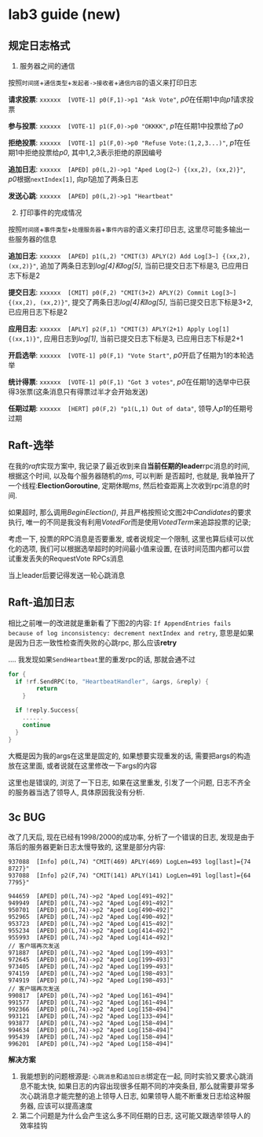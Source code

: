 # lab3 guide (new)

## 规定日志格式


1. 服务器之间的通信

按照`时间搓`+`通信类型`+`发起者->接收者`+`通信内容`的语义来打印日志

**请求投票**: `xxxxxx  [VOTE-1] p0(F,1)->p1 "Ask Vote"`, *p0*在任期1中向*p1*请求投票

**参与投票**: `xxxxxx  [VOTE-1] p1(F,0)->p0 "OKKKK"`, *p1*在任期1中投票给了*p0*

**拒绝投票**: `xxxxxx  [VOTE-1] p1(F,0)->p0 "Refuse Vote:(1,2,3...)"`, *p1*在任期1中拒绝投票给*p0*, 其中1,2,3表示拒绝的原因编号

**追加日志**: `xxxxxx  [APED] p0(L,2)->p1 "Aped Log(2~) {(xx,2), (xx,2)}"`, *p0*根据`nextIndex[1]`, 向*p1*追加了两条日志

**发送心跳**: `xxxxxx  [APED] p0(L,2)->p1 "Heartbeat"`

2. 打印事件的完成情况

按照`时间搓`+`事件类型`+`处理服务器`+`事件内容`的语义来打印日志, 这里尽可能多输出一些服务器的信息

**追加日志**: `xxxxxx  [APED] p1(L,2) "CMIT(3) APLY(2) Add Log[3~] {(xx,2), (xx,2)}"`, 追加了两条日志到*log[4]*和*log[5]*, 当前已提交日志下标是3, 已应用日志下标是2

**提交日志**: `xxxxxx  [CMIT] p0(F,2) "CMIT(3+2) APLY(2) Commit Log[3~] {(xx,2), (xx,2)}"`, 提交了两条日志*log[4]*和*log[5]*, 当前已提交日志下标是3+2, 已应用日志下标是2

**应用日志**: `xxxxxx  [APLY] p2(F,1) "CMIT(3) APLY(2+1) Apply Log[1] {(xx,1)}"`, 应用日志到*log[1]*, 当前已提交日志下标是3, 已应用日志下标是2+1

**开启选举**: `xxxxxx  [VOTE-1] p0(F,1) "Vote Start"`, *p0*开启了任期为1的本轮选举

**统计得票**: `xxxxxx  [VOTE-1] p0(F,1) "Got 3 votes"`, *p0*在任期1的选举中已获得3张票(这条消息只有得票过半才会开始发送)

**任期过期**: `xxxxxx  [HERT] p0(F,2) "p1(L,1) Out of data"`, 领导人*p1*的任期号过期

## Raft-选举

在我的*raft*实现方案中, 我记录了最近收到来自**当前任期的leader**rpc消息的时间, 根据这个时间, 以及每个服务器随机的*ms*, 可以判断
是否超时, 也就是, 我单独开了一个线程:**ElectionGoroutine**, 定期休眠*ms*, 然后检查距离上次收到rpc消息的时间.

如果超时, 那么调用*BeginElection()*, 并且严格按照论文图2中*Candidates*的要求执行, 唯一的不同是我没有利用*VotedFor*而是使用*VotedTerm*来追踪投票的记录;

考虑一下, 投票的RPC消息是否要重发, 或者说规定一个限制, 这里也算后续可以优化的选项, 我们可以根据选举超时的时间最小值来设置, 在该时间范围内都可以尝试重发丢失的RequestVote RPCs消息

当上leader后要记得发送一轮心跳消息

## Raft-追加日志

相比之前唯一的改进就是重新看了下图2的内容: `If AppendEntries fails because of log inconsistency: decrement nextIndex and retry`, 意思是如果是因为日志一致性检查而失败的心跳rpc, 那么应该**retry**

.... 我发现如果`SendHeartbeat`里的重发rpc的话, 那就会通不过

```go
for {
  if !rf.SendRPC(to, "HeartbeatHandler", &args, &reply) {
		return
	}

  if !reply.Success{
    ......
    continue
  }
}
```

大概是因为我的args在这里是固定的, 如果想要实现重发的话, 需要把args的构造放在这里面, 或者说就在这里修改一下args的内容

这里也是错误的, 浏览了一下日志, 如果在这里重发, 引发了一个问题, 日志不齐全的服务器当选了领导人, 具体原因我没有分析.

## 3c BUG

改了几天后, 现在已经有1998/2000的成功率, 分析了一个错误的日志, 发现是由于落后的服务器更新日志太慢导致的, 这里是部分内容:

```log
937088  [Info] p0(L,74) "CMIT(469) APLY(469) LogLen=493 log[last]={74 8727}"
937088  [Info] p2(F,74) "CMIT(141) APLY(141) LogLen=491 log[last]={64 7795}"

944659  [APED] p0(L,74)->p2 "Aped Log[491~492]"
949949  [APED] p0(L,74)->p2 "Aped Log[491~492]"
950701  [APED] p0(L,74)->p2 "Aped Log[490~492]"
952965  [APED] p0(L,74)->p2 "Aped Log[490~492]"
953723  [APED] p0(L,74)->p2 "Aped Log[415~492]"
955234  [APED] p0(L,74)->p2 "Aped Log[414~492]"
955993  [APED] p0(L,74)->p2 "Aped Log[414~492]"
// 客户端再次发送
971887  [APED] p0(L,74)->p2 "Aped Log[199~493]"
972645  [APED] p0(L,74)->p2 "Aped Log[199~493]"
973405  [APED] p0(L,74)->p2 "Aped Log[199~493]"
974159  [APED] p0(L,74)->p2 "Aped Log[198~493]"
974919  [APED] p0(L,74)->p2 "Aped Log[198~493]"
// 客户端再次发送
990817  [APED] p0(L,74)->p2 "Aped Log[161~494]"
991577  [APED] p0(L,74)->p2 "Aped Log[161~494]"
992366  [APED] p0(L,74)->p2 "Aped Log[158~494]"
993121  [APED] p0(L,74)->p2 "Aped Log[133~494]"
993877  [APED] p0(L,74)->p2 "Aped Log[158~494]"
994634  [APED] p0(L,74)->p2 "Aped Log[158~494]"
995439  [APED] p0(L,74)->p2 "Aped Log[158~494]"
996201  [APED] p0(L,74)->p2 "Aped Log[158~494]"
```

**解决方案**

1. 我能想到的问题根源是: `心跳消息`和`追加日志`绑定在一起, 同时实验又要求心跳消息不能太快, 如果日志的内容出现很多任期不同的冲突条目, 那么就需要非常多次心跳消息才能完整的追上领导人日志, 如果领导人能不断重发日志给这种服务器, 应该可以提高速度
2. 第二个问题是为什么会产生这么多不同任期的日志, 这可能又跟选举领导人的效率挂钩